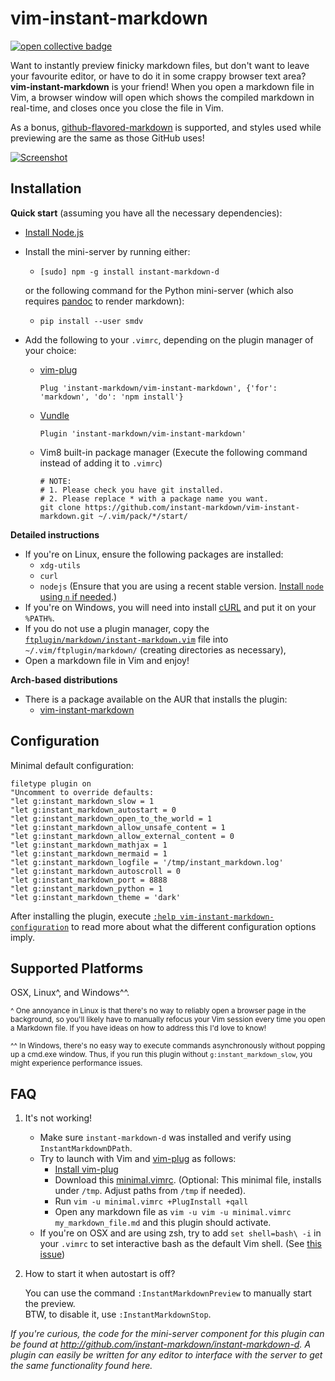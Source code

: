 vim-instant-markdown
====================

[![open collective badge](https://opencollective.com/instant-markdown/tiers/backer/badge.svg?label=backer&color=brightgreen)](https://opencollective.com/instant-markdown/)

Want to instantly preview finicky markdown files, but don't want to leave your
favourite editor, or have to do it in some crappy browser text area?
**vim-instant-markdown** is your friend! When you open a markdown file in Vim,
a browser window will open which shows the compiled markdown in real-time, and
closes once you close the file in Vim.

As a bonus, [github-flavored-markdown][gfm] is supported, and styles used while
previewing are the same as those GitHub uses!

[![Screenshot][ss]][ssbig]

Installation
------------
**Quick start** (assuming you have all the necessary dependencies):

- [Install Node.js](https://nodejs.org/en/download)
- Install the mini-server by running either:

  - `[sudo] npm -g install instant-markdown-d`

  or the following command for the Python mini-server (which also requires
  [pandoc][pandoc] to render markdown):

  - `pip install --user smdv`

* Add the following to your `.vimrc`, depending on the plugin manager of your
  choice:

  - [vim-plug][plug]

    ```vim
    Plug 'instant-markdown/vim-instant-markdown', {'for': 'markdown', 'do': 'npm install'}
    ```

  - [Vundle][vundle]

    ```vim
    Plugin 'instant-markdown/vim-instant-markdown'
    ```
  - Vim8 built-in package manager (Execute the following command instead of adding it to `.vimrc`)

	```shell
    # NOTE:
    # 1. Please check you have git installed.
    # 2. Please replace * with a package name you want.
    git clone https://github.com/instant-markdown/vim-instant-markdown.git ~/.vim/pack/*/start/
	```

**Detailed instructions**

- If you're on Linux, ensure the following packages are installed:
  - `xdg-utils`
  - `curl`
  - `nodejs` (Ensure that you are using a recent stable version. [Install `node` using `n` if needed][n].)
- If you're on Windows, you will need into install [cURL][curl] and put it on your `%PATH%`.
- If you do not use a plugin manager, copy the
  [`ftplugin/markdown/instant-markdown.vim`](ftplugin/markdown/instant-markdown.vim)
  file into `~/.vim/ftplugin/markdown/` (creating directories as
  necessary),
- Open a markdown file in Vim and enjoy!

**Arch-based distributions**
- There is a package available on the AUR that installs the plugin:
    - [vim-instant-markdown](https://aur.archlinux.org/packages/vim-instant-markdown)

Configuration
-------------

Minimal default configuration:

```vim
filetype plugin on
"Uncomment to override defaults:
"let g:instant_markdown_slow = 1
"let g:instant_markdown_autostart = 0
"let g:instant_markdown_open_to_the_world = 1
"let g:instant_markdown_allow_unsafe_content = 1
"let g:instant_markdown_allow_external_content = 0
"let g:instant_markdown_mathjax = 1
"let g:instant_markdown_mermaid = 1
"let g:instant_markdown_logfile = '/tmp/instant_markdown.log'
"let g:instant_markdown_autoscroll = 0
"let g:instant_markdown_port = 8888
"let g:instant_markdown_python = 1
"let g:instant_markdown_theme = 'dark'
```

After installing the plugin, execute [`:help vim-instant-markdown-configuration`](./doc/vim-instant-markdown.txt)
to read more about what the different configuration options imply.


Supported Platforms
-------------------

OSX, Linux^, and Windows^^.

<sub>^ One annoyance in Linux is that there's no way to reliably open a
browser page in the background, so you'll likely have to manually refocus your
Vim session every time you open a Markdown file. If you have ideas on how to
address this I'd love to know!</sub>

<sub>^^ In Windows, there's no easy way to execute commands asynchronously
without popping up a cmd.exe window. Thus, if you run this plugin without
`g:instant_markdown_slow`, you might experience performance issues.</sub>

FAQ
---
1. It's not working!

   - Make sure `instant-markdown-d` was installed and verify using
  `InstantMarkdownDPath`.
   - Try to launch with Vim and [vim-plug][plug] as follows:
     - [Install vim-plug](https://github.com/junegunn/vim-plug?tab=readme-ov-file#installation)
     - Download this [minimal.vimrc](https://raw.githubusercontent.com/instant-markdown/vim-instant-markdown/master/doc/minimal.vimrc).
       (Optional: This minimal file, installs under `/tmp`. Adjust paths from `/tmp` if needed).
     - Run `vim -u minimal.vimrc +PlugInstall +qall`
     - Open any markdown file as `vim -u vim -u minimal.vimrc my_markdown_file.md` and this plugin should activate.
   - If you're on OSX and are using zsh, try to add `set shell=bash\ -i` in your
  `.vimrc` to set interactive bash as the default Vim shell. (See [this
  issue](http://github.com/instant-markdown/vim-instant-markdown/issues/41))

2. How to start it when autostart is off?

   You can use the command `:InstantMarkdownPreview` to manually start the preview. <br>
   BTW, to disable it, use `:InstantMarkdownStop`.

_If you're curious, the code for the mini-server component for this plugin can
be found at http://github.com/instant-markdown/instant-markdown-d. A plugin can
easily be written for any editor to interface with the server to get the same
functionality found here._


[ss]: https://i.imgur.com/r7G6FNA.gif "Click for bigger preview"
[ssbig]: https://i.imgur.com/4Fty7pw.gif
[n]: https://github.com/tj/n
[gfm]: http://github.github.com/github-flavored-markdown/
[curl]: http://curl.haxx.se/download.html
[tpope-markdown]: https://github.com/tpope/vim-markdown
[plug]: https://github.com/junegunn/vim-plug
[vundle]: https://github.com/gmarik/Vundle.vim
[pandoc]: https://pandoc.org/

